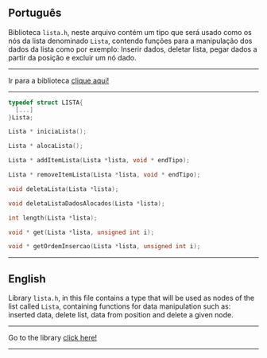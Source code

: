 ## Português

Biblioteca ``lista.h``, neste arquivo contém um tipo que será usado como os nós da lista denominado ``Lista``, contendo funções para a manipulação dos dados da lista como por exemplo: Inserir dados, deletar lista, pegar dados a partir da posição e excluir um nó dado.

---

Ir para a biblioteca [clique aqui!](../lista/lista.h)

---

```C
typedef struct LISTA{
  [...]
}Lista;
```

```C
Lista * iniciaLista();
```

```C
Lista * alocaLista();
```

```C
Lista * addItemLista(Lista *lista, void * endTipo);
```

```C
Lista * removeItemLista(Lista *lista, void * endTipo);
```

```C
void deletaLista(Lista *lista);
```

```C
void deletaListaDadosAlocados(Lista *lista);
```

```C
int length(Lista *lista);
```

```C
void * get(Lista *lista, unsigned int i);
```
```C
void * getOrdemInsercao(Lista *lista, unsigned int i);
```

---

## English

Library ``lista.h``, in this file contains a type that will be used as nodes of the list called ``Lista``, containing functions for data manipulation such as: inserted data, delete list, data from position and delete a given node.

---

Go to the library [click here!](../lista/lista.h)

---